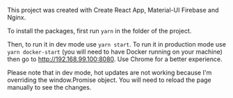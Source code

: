 This project was created with Create React App, Material-UI Firebase and Nginx.

To install the packages, first run `yarn` in the folder of the project.

Then, to run it in dev mode use `yarn start`. To run it in production mode use `yarn docker-start` (you will need to have Docker running on your machine) then go to http://192.168.99.100:8080. Use Chrome for a better experience.

Please note that in dev mode, hot updates are not working because I'm overriding the window.Promise object. You will need to reload the page manually to see the changes.
